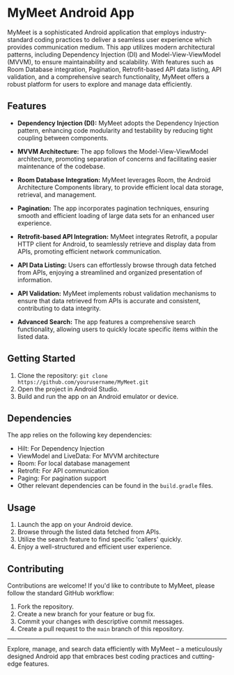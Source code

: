 # MyMeet Android App

MyMeet is a sophisticated Android application that employs industry-standard coding practices to deliver a seamless user experience which provides communication medium. This app utilizes modern architectural patterns, including Dependency Injection (DI) and Model-View-ViewModel (MVVM), to ensure maintainability and scalability. With features such as Room Database integration, Pagination, Retrofit-based API data listing, API validation, and a comprehensive search functionality, MyMeet offers a robust platform for users to explore and manage data efficiently.

## Features

- **Dependency Injection (DI):** MyMeet adopts the Dependency Injection pattern, enhancing code modularity and testability by reducing tight coupling between components.

- **MVVM Architecture:** The app follows the Model-View-ViewModel architecture, promoting separation of concerns and facilitating easier maintenance of the codebase.

- **Room Database Integration:** MyMeet leverages Room, the Android Architecture Components library, to provide efficient local data storage, retrieval, and management.

- **Pagination:** The app incorporates pagination techniques, ensuring smooth and efficient loading of large data sets for an enhanced user experience.

- **Retrofit-based API Integration:** MyMeet integrates Retrofit, a popular HTTP client for Android, to seamlessly retrieve and display data from APIs, promoting efficient network communication.

- **API Data Listing:** Users can effortlessly browse through data fetched from APIs, enjoying a streamlined and organized presentation of information.

- **API Validation:** MyMeet implements robust validation mechanisms to ensure that data retrieved from APIs is accurate and consistent, contributing to data integrity.

- **Advanced Search:** The app features a comprehensive search functionality, allowing users to quickly locate specific items within the listed data.

## Getting Started

1. Clone the repository: `git clone https://github.com/yourusername/MyMeet.git`
2. Open the project in Android Studio.
3. Build and run the app on an Android emulator or device.

## Dependencies

The app relies on the following key dependencies:

- Hilt: For Dependency Injection
- ViewModel and LiveData: For MVVM architecture
- Room: For local database management
- Retrofit: For API communication
- Paging: For pagination support
- Other relevant dependencies can be found in the `build.gradle` files.

## Usage

1. Launch the app on your Android device.
2. Browse through the listed data fetched from APIs.
3. Utilize the search feature to find specific 'callers' quickly.
4. Enjoy a well-structured and efficient user experience.

## Contributing

Contributions are welcome! If you'd like to contribute to MyMeet, please follow the standard GitHub workflow:

1. Fork the repository.
2. Create a new branch for your feature or bug fix.
3. Commit your changes with descriptive commit messages.
4. Create a pull request to the `main` branch of this repository.

---

Explore, manage, and search data efficiently with MyMeet – a meticulously designed Android app that embraces best coding practices and cutting-edge features.